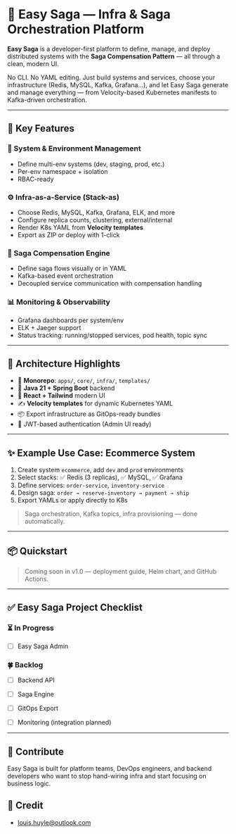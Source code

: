 # 🧩 Easy Saga — Infra & Saga Orchestration Platform

**Easy Saga** is a developer-first platform to define, manage, and deploy distributed systems with the **Saga Compensation Pattern** — all through a clean, modern UI.

No CLI. No YAML editing. Just build systems and services, choose your infrastructure (Redis, MySQL, Kafka, Grafana...), and let Easy Saga generate and manage everything — from Velocity-based Kubernetes manifests to Kafka-driven orchestration.

---

## 🚀 Key Features

### 🔧 System & Environment Management
- Define multi-env systems (dev, staging, prod, etc.)
- Per-env namespace + isolation
- RBAC-ready

### ⚙️ Infra-as-a-Service (Stack-as)
- Choose Redis, MySQL, Kafka, Grafana, ELK, and more
- Configure replica counts, clustering, external/internal
- Render K8s YAML from **Velocity templates**
- Export as ZIP or deploy with 1-click

### 🔄 Saga Compensation Engine
- Define saga flows visually or in YAML
- Kafka-based event orchestration
- Decoupled service communication with compensation handling

### 📊 Monitoring & Observability
- Grafana dashboards per system/env
- ELK + Jaeger support
- Status tracking: running/stopped services, pod health, topic sync

---

## 🧠 Architecture Highlights

- 🧱 **Monorepo**: `apps/`, `core/`, `infra/`, `templates/`
- 🎯 **Java 21 + Spring Boot** backend
- 🎨 **React + Tailwind** modern UI
- ✍️ **Velocity templates** for dynamic Kubernetes YAML
- 📦 Export infrastructure as GitOps-ready bundles
- 🔐 JWT-based authentication (Admin UI ready)

---

## ✨ Example Use Case: Ecommerce System

1. Create system `ecommerce`, add `dev` and `prod` environments
2. Select stacks: ✅ Redis (3 replicas), ✅ MySQL, ✅ Grafana
3. Define services: `order-service`, `inventory-service`
4. Design saga: `order → reserve-inventory → payment → ship`
5. Export YAMLs or apply directly to K8s

> Saga orchestration, Kafka topics, infra provisioning — done automatically.

---

## 📦 Quickstart

> Coming soon in v1.0 — deployment guide, Helm chart, and GitHub Actions.

---

## ✅ Easy Saga Project Checklist

### ⏳ In Progress
- [ ] Easy Saga Admin

### 🍀 Backlog
- [ ] Backend API
- [ ] Saga Engine
- [ ] GitOps Export
- [ ] Monitoring (integration planned)


---

## 🤝 Contribute

Easy Saga is built for platform teams, DevOps engineers, and backend developers who want to stop hand-wiring infra and start focusing on business logic.


## 💖 Credit

- louis.huyle@outlook.com